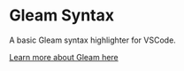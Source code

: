 # Gleam Syntax

A basic Gleam syntax highlighter for VSCode.

[Learn more about Gleam here](https://gleam.run/)
